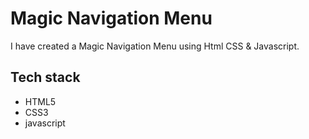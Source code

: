 # Magic Navigation Menu 
I have created a Magic Navigation Menu using Html CSS & Javascript.

## Tech stack
- HTML5
- CSS3
- javascript